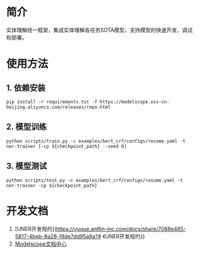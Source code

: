 # 简介
实体理解统一框架，集成实体理解各任务SOTA模型，支持模型的快速开发、调试和部署。


# 使用方法

## 1. 依赖安装
```
pip install -r requirements.txt -f https://modelscope.oss-cn-beijing.aliyuncs.com/releases/repo.html
```

## 2. 模型训练
```
python scripts/train.py -c examples/bert_crf/configs/resume.yaml -t ner-trainer [-cp ${checkpoint_path} --seed 0]
```

## 3. 模型测试
```
python scripts/test.py -c examples/bert_crf/configs/resume.yaml -t ner-trainer -cp ${checkpoint_path}
```

# 开发文档
1. [UNER开发规约](https://yuque.antfin-inc.com/docs/share/7088e485-5817-4beb-8a28-f8de7dd95a9a?# 《UNER开发规约》)
2. [Modelscope文档中心](https://modelscope.cn/docs/%E9%A6%96%E9%A1%B5)
